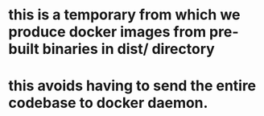 # this is a temporary from which we produce docker images from pre-built binaries in dist/ directory
# this avoids having to send the entire codebase to docker daemon.
